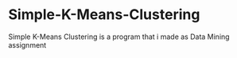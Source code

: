 # Simple-K-Means-Clustering
Simple K-Means Clustering is a program that i made as Data Mining assignment
